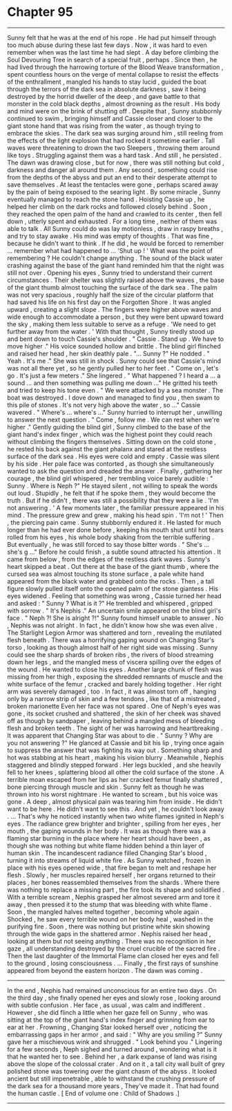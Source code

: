 
# Chapter 95


---

Sunny felt that he was at the end of his rope . He had put himself through too much abuse during these last few days . Now , it was hard to even remember when was the last time he had slept .
A day before climbing the Soul Devouring Tree in search of a special fruit , perhaps .
Since then , he had lived through the harrowing torture of the Blood Weave transformation , spent countless hours on the verge of mental collapse to resist the effects of the enthrallment , mangled his hands to stay lucid , guided the boat through the terrors of the dark sea in absolute darkness , saw it being destroyed by the horrid dweller of the deep , and gave battle to that monster in the cold black depths , almost drowning as the result .
His body and mind were on the brink of shutting off .
Despite that , Sunny stubbornly continued to swim , bringing himself and Cassie closer and closer to the giant stone hand that was rising from the water , as though trying to embrace the skies .
The dark sea was surging around him , still reeling from the effects of the light explosion that had rocked it sometime earlier . Tall waves were threatening to drown the two Sleepers , throwing them around like toys . Struggling against them was a hard task .
And still , he persisted .
The dawn was drawing close , but for now , there was still nothing but cold , darkness and danger all around them . Any second , something could rise from the depths of the abyss and put an end to their desperate attempt to save themselves .
At least the tentacles were gone , perhaps scared away by the pain of being exposed to the searing light .
By some miracle , Sunny eventually managed to reach the stone hand .
Hoisting Cassie up , he helped her climb on the dark rocks and followed closely behind . Soon , they reached the open palm of the hand and crawled to its center , then fell down , utterly spent and exhausted .
For a long time , neither of them was able to talk . All Sunny could do was lay motionless , draw in raspy breaths , and try to stay awake .
His mind was empty of thoughts . That was fine , because he didn't want to think . If he did , he would be forced to remember … remember what had happened to …
'Shut up ! '
What was the point of remembering ? He couldn't change anything .
The sound of the black water crashing against the base of the giant hand reminded him that the night was still not over .
Opening his eyes , Sunny tried to understand their current circumstances .
Their shelter was slightly raised above the waves , the base of the giant thumb almost touching the surface of the dark sea . The palm was not very spacious , roughly half the size of the circular platform that had saved his life on his first day on the Forgotten Shore . It was angled upward , creating a slight slope .
The fingers were higher above waves and wide enough to accommodate a person , but they were bent upward toward the sky , making them less suitable to serve as a refuge .
'We need to get further away from the water . '
With that thought , Sunny tiredly stood up and bent down to touch Cassie's shoulder .
" Cassie . Stand up . We have to move higher ."
His voice sounded hollow and brittle .
The blind girl flinched and raised her head , her skin deathly pale .
"... Sunny ?"
He nodded .
" Yeah . It's me ."
She was still in shock . Sunny could see that Cassie's mind was not all there yet , so he gently pulled her to her feet .
" Come on , let's go . It's just a few meters ."
She lingered .
" What happened ? I heard a … a sound … and then something was pulling me down …"
He gritted his teeth and tried to keep his tone even .
" We were attacked by a sea monster . The boat was destroyed . I dove down and managed to find you , then swam to this pile of stones . It's not very high above the water , so …"
Cassie wavered .
" Where's … where's …"
Sunny hurried to interrupt her , unwilling to answer the next question .
" Come , follow me . We can rest when we're higher ."
Gently guiding the blind girl , Sunny climbed to the base of the giant hand's index finger , which was the highest point they could reach without climbing the fingers themselves . Sitting down on the cold stone , he rested his back against the giant phalanx and stared at the restless surface of the dark sea .
His eyes were cold and empty .
Cassie was silent by his side . Her pale face was contorted , as though she simultaneously wanted to ask the question and dreaded the answer .
Finally , gathering her courage , the blind girl whispered , her trembling voice barely audible :
" Sunny . Where is Neph ?"
He stayed silent , not willing to speak the words out loud .
Stupidly , he felt that if he spoke them , they would become the truth . But if he didn't , there was still a possibility that they were a lie .
'I'm not answering . '
A few moments later , the familiar pressure appeared in his mind . The pressure grew and grew , making his head spin .
'I'm not ! '
Then , the piercing pain came . Sunny stubbornly endured it . He lasted for much longer than he had ever done before , keeping his mouth shut until hot tears rolled from his eyes , his whole body shaking from the terrible suffering .
But eventually , he was still forced to say those bitter words .
" She's … she's g …"
Before he could finish , a subtle sound attracted his attention . It came from below , from the edges of the restless dark waves .
Sunny's heart skipped a beat .
Out there at the base of the giant thumb , where the cursed sea was almost touching its stone surface , a pale white hand appeared from the black water and grabbed onto the rocks .
Then , a tall figure slowly pulled itself onto the opened palm of the stone giantess .
His eyes widened .
Feeling that something was wrong , Cassie turned her head and asked :
" Sunny ? What is it ?"
He trembled and whispered , gripped with sorrow .
" It's Nephis ."
An uncertain smile appeared on the blind girl's face .
" Neph ?! She is alright ?!"
Sunny found himself unable to answer .
No , Nephis was not alright .
In fact , he didn't know how she was even alive .
The Starlight Legion Armor was shattered and torn , revealing the mutilated flesh beneath . There was a horrifying gaping wound on Changing Star's torso , looking as though almost half of her right side was missing . Sunny could see the sharp shards of broken ribs , the rivers of blood streaming down her legs , and the mangled mess of viscera spilling over the edges of the wound .
He wanted to close his eyes .
Another large chunk of flesh was missing from her thigh , exposing the shredded remnants of muscle and the white surface of the femur , cracked and barely holding together . Her right arm was severely damaged , too . In fact , it was almost torn off , hanging only by a narrow strip of skin and a few tendons , like that of a mistreated , broken marionette
Even her face was not spared . One of Neph's eyes was gone , its socket crushed and shattered , the skin of her cheek was shaved off as though by sandpaper , leaving behind a mangled mess of bleeding flesh and broken teeth .
The sight of her was harrowing and heartbreaking .
It was apparent that Changing Star was about to die .
" Sunny ? Why are you not answering ?"
He glanced at Cassie and bit his lip , trying once again to suppress the answer that was fighting its way out . Something sharp and hot was stabbing at his heart , making his vision blurry .
Meanwhile , Nephis staggered and blindly stepped forward . Her legs buckled , and she heavily fell to her knees , splattering blood all other the cold surface of the stone . A terrible moan escaped from her lips as her cracked femur finally shattered , bone piercing through muscle and skin .
Sunny felt as though he was thrown into his worst nightmare . He wanted to scream , but his voice was gone . A deep , almost physical pain was tearing him from inside .
He didn't want to be here . He didn't want to see this .
And yet , he couldn't look away .
… That's why he noticed instantly when two white flames ignited in Neph's eyes . The radiance grew brighter and brighter , spilling from her eyes , her mouth , the gaping wounds in her body . It was as though there was a flaming star burning in the place where her heart should have been , as though she was nothing but white flame hidden behind a thin layer of human skin .
The incandescent radiance filled Changing Star's blood , turning it into streams of liquid white fire .
As Sunny watched , frozen in place with his eyes opened wide , that fire began to melt and reshape her flesh . Slowly , her muscles repaired herself , her organs returned to their places , her bones reassembled themselves from the shards .
Where there was nothing to replace a missing part , the fire took its shape and solidified .
With a terrible scream , Nephis grasped her almost severed arm and tore it away , then pressed it to the stump that was bleeding with white flame . Soon , the mangled halves melted together , becoming whole again .
Shocked , he saw every terrible wound on her body heal , washed in the purifying fire .
Soon , there was nothing but pristine white skin showing through the wide gaps in the shattered armor .
Nephis raised her head , looking at them but not seeing anything . There was no recognition in her gaze , all understanding destroyed by the cruel crucible of the sacred fire .
Then the last daughter of the Immortal Flame clan closed her eyes and fell to the ground , losing consciousness .
… Finally , the first rays of sunshine appeared from beyond the eastern horizon .
The dawn was coming .
***
In the end , Nephis had remained unconscious for an entire two days .
On the third day , she finally opened her eyes and slowly rose , looking around with subtle confusion .
Her face , as usual , was calm and indifferent .
However , she did flinch a little when her gaze fell on Sunny , who was sitting at the top of the giant hand's index finger and grinning from ear to ear at her .
Frowning , Changing Star looked herself over , noticing the embarrassing gaps in her armor , and said :
" Why are you smiling ?"
Sunny gave her a mischievous wink and shrugged .
" Look behind you ."
Lingering for a few seconds , Neph sighed and turned around , wondering what is it that he wanted her to see .
Behind her , a dark expanse of land was rising above the slope of the colossal crater .
And on it , a tall city wall built of grey polished stone was towering over the giant chasm of the abyss . It looked ancient but still impenetrable , able to withstand the crushing pressure of the dark sea for a thousand more years ,
They've made it .
That had found the human castle .
[ End of volume one : Child of Shadows .]

---

